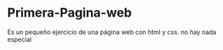 # Primera-Pagina-web
Es un pequeño ejercicio de una página web con html y css. no hay nada especial
